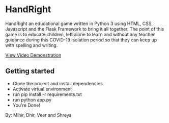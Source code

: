 # HandRight
HandRight an educational game written in Python 3 using HTML, CSS, Javascript and the Flask Framework to bring it all together.
                The point of this game is to educate children, left alone to learn and without any teacher guidance during this COVID-19 isolation period
                so that they can keep up with spelling and writing.
                
[View Video Demonstration](https://www.youtube.com/watch?v=vhN4BqN2lqU&feature=emb_logo)

## Getting started
- Clone the project and install dependencies
- Activate virtual environment
- run pip install -r requirements.txt
- run python app.py
- You're Done!


By: Mihir, Dhir, Veer and Shreya
